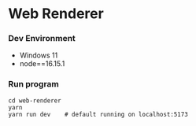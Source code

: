 # Web Renderer

### Dev Environment
- Windows 11
- node==16.15.1
###  Run program
```
cd web-renderer
yarn
yarn run dev    # default running on localhost:5173
```